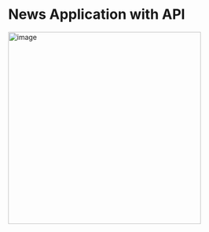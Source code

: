 # News Application with API
<img width="392" alt="image" src="https://github.com/emirhanzeyrekk/NewsAppWithAPI-BTKAcademyiOSCourse/assets/121854589/8b6a4980-1000-43ac-85ba-190e49d4dcf7">
